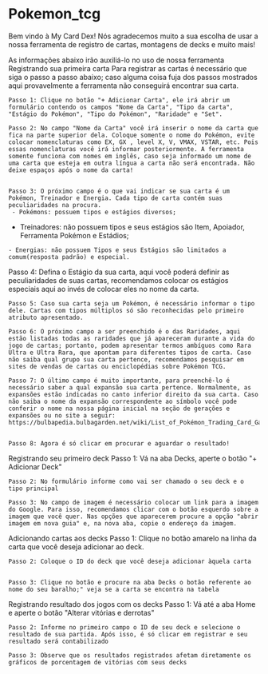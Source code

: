 # Pokemon_tcg
Bem vindo à My Card Dex!
Nós agradecemos muito a sua escolha de usar a nossa ferramenta de registro de cartas, montagens de decks e muito mais!

As informações abaixo irão auxiliá-lo no uso de nossa ferramenta
Registrando sua primeira carta
Para registrar as cartas é necessário que siga o passo a passo abaixo; caso alguma coisa fuja dos passos mostrados aqui provavelmente a ferramenta não conseguirá encontrar sua carta.

    Passo 1: Clique no botão "+ Adicionar Carta", ele irá abrir um formulário contendo os campos "Nome da Carta", "Tipo da carta", "Estágio do Pokémon", "Tipo do Pokémon", "Raridade" e "Set".

    Passo 2: No campo "Nome da Carta" você irá inserir o nome da carta que fica na parte superior dela. Coloque somente o nome do Pokémon, evite colocar nomenclaturas como EX, GX , level X, V, VMAX, VSTAR, etc. Pois essas nomenclaturas você irá informar posteriormente. A ferramenta somente funciona com nomes em inglês, caso seja informado um nome de uma carta que esteja em outra língua a carta não será encontrada. Não deixe espaços após o nome da carta!


    Passo 3: O próximo campo é o que vai indicar se sua carta é um Pokémon, Treinador e Energia. Cada tipo de carta contém suas peculiaridades na procura.
     - Pokémons: possuem tipos e estágios diversos;

   - Treinadores: não possuem tipos e seus estágios são Item, Apoiador, Ferramenta Pokémon e Estádios;

    - Energias: não possuem Tipos e seus Estágios são limitados a comum(resposta padrão) e especial.

   Passo 4: Defina o Estágio da sua carta, aqui você poderá definir as peculiaridades de suas cartas, recomendamos colocar os estágios especiais aqui ao invés de colocar eles no nome da carta.

    Passo 5: Caso sua carta seja um Pokémon, é necessário informar o tipo dele. Cartas com tipos múltiplos só são reconhecidas pelo primeiro atributo apresentado.

    Passo 6: O próximo campo a ser preenchido é o das Raridades, aqui estão listadas todas as raridades que já apareceram durante a vida do jogo de cartas; portanto, podem apresentar termos ambíguos como Rara Ultra e Ultra Rara, que apontam para diferentes tipos de carta. Caso não saiba qual grupo sua carta pertence, recomendamos pesquisar em sites de vendas de cartas ou enciclopédias sobre Pokémon TCG.

    Passo 7: O último campo é muito importante, para preenchê-lo é necessário saber a qual expansão sua carta pertence. Normalmente, as expansões estão indicadas no canto inferior direito da sua carta. Caso não saiba o nome da expansão correspondente ao símbolo você pode conferir o nome na nossa página inicial na seção de gerações e expansões ou no site a seguir: https://bulbapedia.bulbagarden.net/wiki/List_of_Pokémon_Trading_Card_Game_expansions


    Passo 8: Agora é só clicar em procurar e aguardar o resultado!

Registrando seu primeiro deck
    Passo 1: Vá na aba Decks, aperte o botão "+ Adicionar Deck"

    Passo 2: No formulário informe como vai ser chamado o seu deck e o tipo principal

    Passo 3: No campo de imagem é necessário colocar um link para a imagem do Google. Para isso, recomendamos clicar com o botão esquerdo sobre a imagem que você quer. Nas opções que aparecerem procure a opção "abrir imagem em nova guia" e, na nova aba, copie o endereço da imagem.

Adicionando cartas aos decks
    Passo 1: Clique no botão amarelo na linha da carta que você deseja adicionar ao deck.

    Passo 2: Coloque o ID do deck que você deseja adicionar àquela carta


    Passo 3: Clique no botão e procure na aba Decks o botão referente ao nome do seu baralho;" veja se a carta se encontra na tabela

Registrando resultado dos jogos com os decks
    Passo 1: Vá até a aba Home e aperte o botão "Alterar vitórias e derrotas"

    Passo 2: Informe no primeiro campo o ID de seu deck e selecione o resultado de sua partida. Após isso, é só clicar em registrar e seu resultado será contabilizado

    Passo 3: Observe que os resultados registrados afetam diretamente os gráficos de porcentagem de vitórias com seus decks
